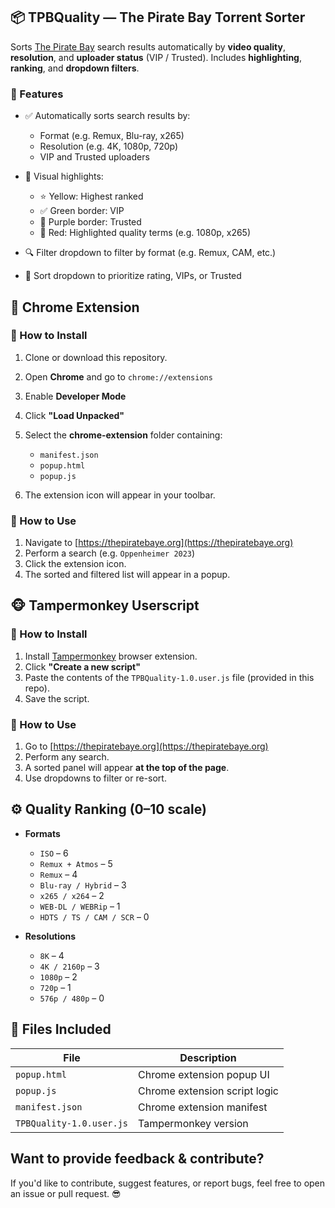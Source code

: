 ## 📦 TPBQuality — The Pirate Bay Torrent Sorter

Sorts [The Pirate Bay](https://thepiratebaye.org/) search results automatically by **video quality**, **resolution**, and **uploader status** (VIP / Trusted). Includes **highlighting**, **ranking**, and **dropdown filters**.

### 🔧 Features

* ✅ Automatically sorts search results by:

  * Format (e.g. Remux, Blu-ray, x265)
  * Resolution (e.g. 4K, 1080p, 720p)
  * VIP and Trusted uploaders
* 🎨 Visual highlights:

  * ⭐ Yellow: Highest ranked
  * ✅ Green border: VIP
  * 🔮 Purple border: Trusted
  * 🔴 Red: Highlighted quality terms (e.g. 1080p, x265)
* 🔍 Filter dropdown to filter by format (e.g. Remux, CAM, etc.)
* 🧠 Sort dropdown to prioritize rating, VIPs, or Trusted

## 🧩 Chrome Extension

### 🔹 How to Install

1. Clone or download this repository.
2. Open **Chrome** and go to `chrome://extensions`
3. Enable **Developer Mode**
4. Click **"Load Unpacked"**
5. Select the **chrome-extension** folder containing:

   * `manifest.json`
   * `popup.html`
   * `popup.js`
6. The extension icon will appear in your toolbar.

### 🔹 How to Use

1. Navigate to [https://thepiratebaye.org](https://thepiratebaye.org)
2. Perform a search (e.g. `Oppenheimer 2023`)
3. Click the extension icon.
4. The sorted and filtered list will appear in a popup.

## 🐵 Tampermonkey Userscript

### 🔹 How to Install

1. Install [Tampermonkey](https://www.tampermonkey.net/) browser extension.
2. Click **"Create a new script"**
3. Paste the contents of the `TPBQuality-1.0.user.js` file (provided in this repo).
4. Save the script.

### 🔹 How to Use

1. Go to [https://thepiratebaye.org](https://thepiratebaye.org)
2. Perform any search.
3. A sorted panel will appear **at the top of the page**.
4. Use dropdowns to filter or re-sort.

## ⚙️ Quality Ranking (0–10 scale)

* **Formats**

  * `ISO` – 6
  * `Remux + Atmos` – 5
  * `Remux` – 4
  * `Blu-ray / Hybrid` – 3
  * `x265 / x264` – 2
  * `WEB-DL / WEBRip` – 1
  * `HDTS / TS / CAM / SCR` – 0
* **Resolutions**

  * `8K` – 4
  * `4K / 2160p` – 3
  * `1080p` – 2
  * `720p` – 1
  * `576p / 480p` – 0

## 📁 Files Included

| File                            | Description                   |
| ------------------------------- | ----------------------------- |
| `popup.html`                    | Chrome extension popup UI     |
| `popup.js`                      | Chrome extension script logic |
| `manifest.json`                 | Chrome extension manifest     |
| `TPBQuality-1.0.user.js`        | Tampermonkey version          |

## Want to provide feedback & contribute?

If you'd like to contribute, suggest features, or report bugs, feel free to open an issue or pull request. 😎
